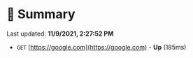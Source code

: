 # 📖 Summary
Last updated: **11/9/2021, 2:27:52 PM**

- `GET` [https://google.com](https://google.com) - **Up** (185ms)
